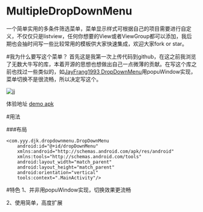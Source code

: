 # MultipleDropDownMenu

一个简单实用的多条件筛选菜单，菜单显示样式可根据自己的项目需要进行自定义，不仅仅只是listview，任何你想要的View或者ViewGroup都可以添加，我后期也会抽时间写一些比较常用的模板供大家快速集成，欢迎大家fork or star。

#我为什么要写这个菜单？
首先这是我第一次上传代码到github，在这之前我浏览了无数大牛写的库，本着开源的思想也想做出自己一点微薄的贡献。在写这个库之前也找过一些类似的，如<a href="https://github.com/JayFang1993/DropDownMenu">JayFrang1993 DropDownMenu</a>用popuWindow实现，菜单切换不是很流畅，所以决定写这个。


![jj](https://github.com/dongjunkun/MultipleDropDownMenu/blob/master/art/simaple.gif)

体验地址 <a href="https://raw.githubusercontent.com/dongjunkun/DropDownMenu/master/app/build/outputs/apk/app-debug.apk">demo apk</a>

#用法

###布局
```
<com.yyy.djk.dropdownmenu.DropDownMenu
    android:id="@+id/dropDownMenu"
    xmlns:android="http://schemas.android.com/apk/res/android"
    xmlns:tools="http://schemas.android.com/tools"
    android:layout_width="match_parent"
    android:layout_height="match_parent"
    android:orientation="vertical"
    tools:context=".MainActivity"/>
```
    
#特色
1、并非用popuWindow实现，切换效果更流畅

2、使用简单，高度扩展
